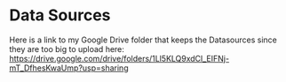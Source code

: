 # Data Sources
Here is a link to my Google Drive folder that keeps the Datasources since they are too big to upload here:
https://drive.google.com/drive/folders/1Ll5KLQ9xdCl_EIFNj-mT_DfhesKwaUmp?usp=sharing
